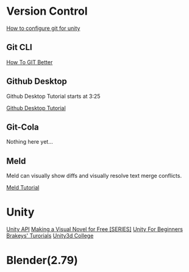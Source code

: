 # Version Control

[How to configure git for unity](https://sdsu-gco.github.io/How%20to%20configure%20git%20for%20unity.html#tool-configuration)

## Git CLI

[How To GIT Better](https://sdsu-gco.github.io/How%20to%20git%20better.html)

## Github Desktop

Github Desktop Tutorial starts at 3:25

[Github Desktop Tutorial](https://www.youtube.com/watch?v=qpXxcvS-g3g&feature=youtu.be&t=205)

## Git-Cola

Nothing here yet...

## Meld

Meld can visually show diffs and visually resolve text merge conflicts.

[Meld Tutorial](https://www.youtube.com/watch?v=rBep9HWsOHY)

# Unity
[Unity API](https://docs.unity3d.com/ScriptReference/)
[Making a Visual Novel for Free \[SERIES\]](https://www.youtube.com/watch?v=nnxZVU0qe5I&list=PLGSox0FgA5B7mApF1vhbspLj5NpzKedU6)
[Unity For Beginners](https://www.youtube.com/watch?v=j48LtUkZRjU&list=PLPV2KyIb3jR5QFsefuO2RlAgWEz6EvVi6)
[Brakeys' Turorials](https://www.youtube.com/user/Brackeys/videos)
[Unity3d College](https://www.youtube.com/channel/UCX_b3NNQN5bzExm-22-NVVg/videos)

# Blender(2.79)